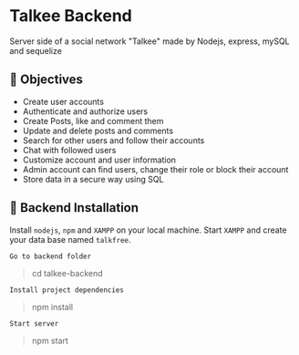 # Talkee Backend

Server side of a social network "Talkee" made by Nodejs, express, mySQL and sequelize

## :dart: Objectives

- Create user accounts
- Authenticate and authorize users
- Create Posts, like and comment them
- Update and delete posts and comments
- Search for other users and follow their accounts
- Chat with followed users
- Customize account and user information
- Admin account can find users, change their role or block their account
- Store data in a secure way using SQL

## :rocket: Backend Installation
Install `nodejs`, `npm` and `XAMPP` on your local machine.
Start `XAMPP` and create your data base named `talkfree`.

```
Go to backend folder
```
> cd talkee-backend
```
Install project dependencies
```
> npm install
```
Start server
```
> npm start
